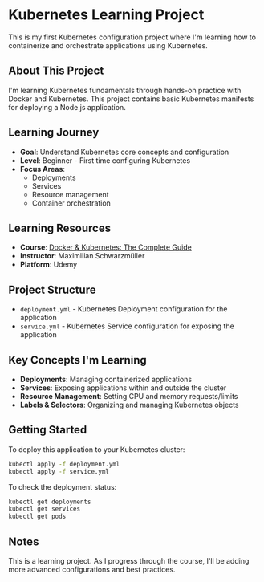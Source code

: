 # Kubernetes Learning Project

This is my first Kubernetes configuration project where I'm learning how to containerize and orchestrate applications using Kubernetes.

## About This Project

I'm learning Kubernetes fundamentals through hands-on practice with Docker and Kubernetes. This project contains basic Kubernetes manifests for deploying a Node.js application.

## Learning Journey

- **Goal**: Understand Kubernetes core concepts and configuration
- **Level**: Beginner - First time configuring Kubernetes
- **Focus Areas**:
  - Deployments
  - Services
  - Resource management
  - Container orchestration

## Learning Resources

- **Course**: [Docker & Kubernetes: The Complete Guide](https://www.udemy.com/course/docker-kubernetes-the-practical-guide/)
- **Instructor**: Maximilian Schwarzmüller
- **Platform**: Udemy

## Project Structure

- `deployment.yml` - Kubernetes Deployment configuration for the application
- `service.yml` - Kubernetes Service configuration for exposing the application

## Key Concepts I'm Learning

- **Deployments**: Managing containerized applications
- **Services**: Exposing applications within and outside the cluster
- **Resource Management**: Setting CPU and memory requests/limits
- **Labels & Selectors**: Organizing and managing Kubernetes objects

## Getting Started

To deploy this application to your Kubernetes cluster:

```bash
kubectl apply -f deployment.yml
kubectl apply -f service.yml
```

To check the deployment status:

```bash
kubectl get deployments
kubectl get services
kubectl get pods
```

## Notes

This is a learning project. As I progress through the course, I'll be adding more advanced configurations and best practices.

